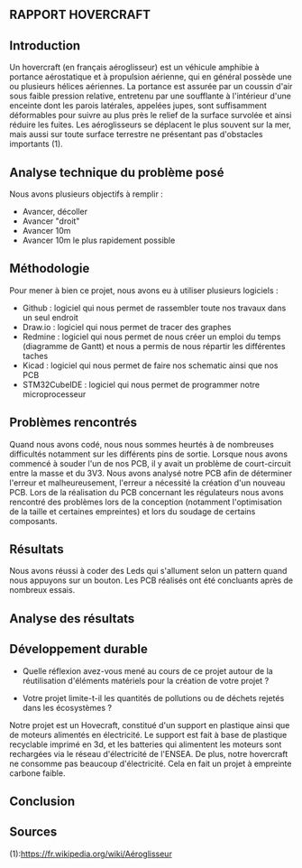 ## RAPPORT HOVERCRAFT

## Introduction

Un hovercraft (en français aéroglisseur) est un véhicule amphibie à portance aérostatique et à propulsion aérienne, qui en général possède une ou plusieurs hélices aériennes.
La portance est assurée par un coussin d'air sous faible pression relative, entretenu par une soufflante à l'intérieur d'une enceinte dont les parois latérales, appelées jupes, sont suffisamment déformables pour suivre au plus près le relief de la surface survolée et ainsi réduire les fuites. Les aéroglisseurs se déplacent le plus souvent sur la mer, mais aussi sur toute surface terrestre ne présentant pas d'obstacles importants (1).


## Analyse technique du problème posé

Nous avons plusieurs objectifs à remplir : 
* Avancer, décoller
* Avancer "droit"
* Avancer 10m
* Avancer 10m le plus rapidement possible

## Méthodologie

Pour mener à bien ce projet, nous avons eu à utiliser plusieurs logiciels : 
* Github : logiciel qui nous permet de rassembler toute nos travaux dans un seul endroit
* Draw.io : logiciel qui nous permet de tracer des graphes
* Redmine : logiciel qui nous permet de nous créer un emploi du temps (diagramme de Gantt) et nous a permis de nous répartir les différentes taches
* Kicad : logiciel qui nous permet de faire nos schematic ainsi que nos PCB
* STM32CubeIDE : logiciel qui nous permet de programmer notre microprocesseur

## Problèmes rencontrés

Quand nous avons codé, nous nous sommes heurtés à de nombreuses difficultés notamment sur les différents pins de sortie.
Lorsque nous avons commencé à souder l'un de nos PCB, il y avait un problème de court-circuit entre la masse et du 3V3. Nous avons analysé notre PCB afin de déterminer l'erreur et malheureusement, l'erreur a nécessité la création d'un nouveau PCB.
Lors de la réalisation du PCB concernant les régulateurs nous avons rencontré des problèmes lors de la conception (notamment l'optimisation de la taille et certaines empreintes) et lors du soudage de certains composants.

## Résultats

Nous avons réussi à coder des Leds qui s'allument selon un pattern quand nous appuyons sur un bouton. 
Les PCB réalisés ont été concluants après de nombreux essais.

## Analyse des résultats

## Développement durable

- Quelle réflexion avez-vous mené au cours de ce projet autour de la réutilisation d'éléments matériels pour la création de votre projet ?

- Votre projet limite-t-il les quantités de pollutions ou de déchets rejetés dans les écosystèmes ?

Notre projet est un Hovecraft, constitué d'un support en plastique ainsi que de moteurs alimentés en électricité. Le support est fait à base de plastique recyclable imprimé en 3d, et les batteries qui alimentent les moteurs sont rechargées via le réseau d'électricité de l'ENSEA. De plus, notre hovercraft ne consomme pas beaucoup d'électricité. Cela en fait un projet à empreinte carbone faible.

## Conclusion

## Sources

(1):https://fr.wikipedia.org/wiki/Aéroglisseur
